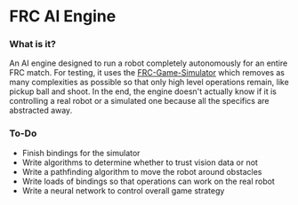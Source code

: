 # FRC AI Engine

### What is it?  
An AI engine designed to run a robot completely autonomously for an entire FRC match. For testing, it uses the [FRC-Game-Simulator](https://github.com/TheLocust3/FRC-Game-Simulator) which removes as many complexities as possible so that only high level operations remain, like pickup ball and shoot. In the end, the engine doesn't actually know if it is controlling a real robot or a simulated one because all the specifics are abstracted away.  
  
### To-Do  
 - Finish bindings for the simulator
 - Write algorithms to determine whether to trust vision data or not
 - Write a pathfinding algorithm to move the robot around obstacles
 - Write loads of bindings so that operations can work on the real robot
 - Write a neural network to control overall game strategy
